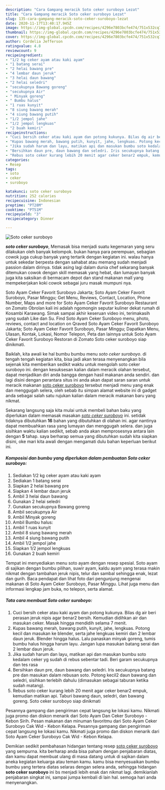 ```yaml
---
description: "Cara Gampang meracik Soto ceker suroboyo Lezat"
title: "Cara Gampang meracik Soto ceker suroboyo Lezat"
slug: 135-cara-gampang-meracik-soto-ceker-suroboyo-lezat
date: 2020-11-17T13:40:17.945Z
image: https://img-global.cpcdn.com/recipes/4296e7803bcfe474/751x532cq70/soto-ceker-suroboyo-foto-resep-utama.jpg
thumbnail: https://img-global.cpcdn.com/recipes/4296e7803bcfe474/751x532cq70/soto-ceker-suroboyo-foto-resep-utama.jpg
cover: https://img-global.cpcdn.com/recipes/4296e7803bcfe474/751x532cq70/soto-ceker-suroboyo-foto-resep-utama.jpg
author: Cordelia Jefferson
ratingvalue: 4.8
reviewcount: 9
recipeingredient:
- "1/2 kg ceker ayam atau kaki ayam"
- "1 batang serai"
- "2 helai bawang pre"
- "4 lembar daun jeruk"
- "3 helai daun bawang"
- "2 helai seledri"
- "secukupnya Bawang goreng"
- "secukupnya Air"
- " Minyak goreng"
- " Bumbu halus"
- "1 ruas kunyit"
- "8 siung bawang merah"
- "4 siung bawang putih"
- "1/2 jempol jahe"
- "1/2 jempol lengkuas"
- "2 buah kemiri"
recipeinstructions:
- "Cuci bersih ceker atau kaki ayam dan potong kukunya. Bilas dg air beri perasan jeruk nipis agar benar2 bersih. Kemudian didihkan air dan masukan ceker. Masak hingga mendidih selama 7 menit."
- "Kupas bawang merah, bawang putih, kunyit, jahe, lengkuas. Potong kecil dan masukan ke blender, serta jahe lengkuas kemiri dan 2 lembar daun jeruk. Blender hingga halus. Lalu panaskan minyak goreng, tumis bumbu halus hingga harum layu. Jangan lupa masukan batang serai dan 2 lembar daun jeruk."
- "Jika sudah harum dan layu, matikan api dan masukan bumbu soto kedalam ceker yg sudah di rebus sebentar tadi. Beri garam secukupnya dan tes rasa"
- "Bersihkan daun pre, daun bawang dan seledri. Iris secukupnya batang pre dan masukan dalam rebusan soto. Potong kecil2 daun bawang dan seledri, sisihkan terlebih dahulu (dimasukan sebagai taburan ketika sudah matang)."
- "Rebus soto ceker kurang lebih 20 menit agar ceker benar2 empuk, kemudian matikan api. Taburi bawang daun, seledri, dan bawang goreng. Soto ceker suroboyo siap dinikmati"
categories:
- Resep
tags:
- soto
- ceker
- suroboyo

katakunci: soto ceker suroboyo 
nutrition: 252 calories
recipecuisine: Indonesian
preptime: "PT28M"
cooktime: "PT51M"
recipeyield: "3"
recipecategory: Dinner

---
```



![Soto ceker suroboyo](https://img-global.cpcdn.com/recipes/4296e7803bcfe474/751x532cq70/soto-ceker-suroboyo-foto-resep-utama.jpg)

<b><i>soto ceker suroboyo</i></b>, Memasak bisa menjadi suatu kegemaran yang seru dilakukan oleh banyak kelompok. bukan hanya para perempuan, sebagian cowok juga cukup banyak yang tertarik dengan kegiatan ini. walau hanya untuk sekedar berpesta dengan sahabat atau memang sudah menjadi passion dalam dirinya. tidak asing lagi dalam dunia chef sekarang banyak ditemukan cowok dengan skill memasak yang hebat, dan lumayan banyak juga kita saksikan di bermacam depot dan stand makanan mall yang mempekerjakan koki cowok sebagai juru masak mumpuni nya.

Soto Ayam Ceker Favorit Suroboyo Jakarta; Soto Ayam Ceker Favorit Suroboyo, Pasar Minggu; Get Menu, Reviews, Contact, Location, Phone Number, Maps and more for Soto Ayam Ceker Favorit Suroboyo Restaurant on Zomato Obrolan kali ini adalah ngomongin seputar kuliner dekat rumah di Kosambi Karawang. Simak sampai akhir keseruan video ini, terimakasih yang sudah Like dan Su. Find Soto Ayam Ceker Suroboyo menu, photo, reviews, contact and location on Qraved Soto Ayam Ceker Favorit Suroboyo Jakarta; Soto Ayam Ceker Favorit Suroboyo, Pasar Minggu; Dapatkan Menu, Ulasan, Kontak, Lokasi, Nomor Telepon, Peta dan lainnya untuk Soto Ayam Ceker Favorit Suroboyo Restoran di Zomato Soto ceker suroboyo siap dinikmati.

Baiklah, kita awali ke hal bumbu bumbu menu <i>soto ceker suroboyo</i>. di tengah tengah kegiatan kita, bisa jadi akan terasa menyenangkan bila sejenak kita memberikan sedikit waktu untuk mengolah soto ceker suroboyo ini. dengan kesuksesan kalian dalam meracik olahan tersebut, dapat menjadikan diri anda bangga dengan hasil makanan anda sendiri. dan lagi disini dengan perantara situs ini anda akan dapat saran saran untuk meracik makanan <u>soto ceker suroboyo</u> tersebut menjadi menu yang enak dan menggugah selera, oleh sebab itu simpan alamat website ini di gadget anda sebagai salah satu rujukan kalian dalam meracik makanan baru yang nikmat.


Sekarang langsung saja kita mulai untuk membeli bahan baku yang diperlukan dalam memasak masakan <u><i>soto ceker suroboyo</i></u> ini. setidak tidaknya dibutuhkan <b>16</b> bahan yang dibutuhkan di olahan ini. agar nantinya dapat membuahkan rasa yang lumayan dan menggugah selera. dan juga sisihkan waktu kalian sedikit, sebab anda akan memprosesnya antara lain dengan <b>5</b> tahap. saya berharap semua yang dibutuhkan sudah kita siapkan disini, oke mari kita awali dengan mengamati dulu bahan keperluan berikut ini.

<!--inarticleads1-->

##### Komposisi dan bumbu yang diperlukan dalam pembuatan Soto ceker suroboyo:

1. Sediakan 1/2 kg ceker ayam atau kaki ayam
1. Sediakan 1 batang serai
1. Siapkan 2 helai bawang pre
1. Siapkan 4 lembar daun jeruk
1. Ambil 3 helai daun bawang
1. Gunakan 2 helai seledri
1. Gunakan secukupnya Bawang goreng
1. Ambil secukupnya Air
1. Ambil  Minyak goreng
1. Ambil  Bumbu halus:
1. Ambil 1 ruas kunyit
1. Ambil 8 siung bawang merah
1. Ambil 4 siung bawang putih
1. Ambil 1/2 jempol jahe
1. Siapkan 1/2 jempol lengkuas
1. Gunakan 2 buah kemiri


Tempat ini menyediakan menu soto ayam dengan resep spesial. Soto ayam di sajikan dengan bumbu pilihan, suwir ayam, kaldu ayam yang terasa makin nikmat dengan tambahan jeruk nipis, telur dan sambal sehingga enak, lezat dan gurih. Baca pendapat dan lihat foto dari pengunjung mengenai makanan di Soto Ayam Ceker Suroboyo, Pasar Minggu. Lihat juga menu dan informasi lengkap jam buka, no telepon, serta alamat. 

<!--inarticleads2-->

##### Tata cara membuat Soto ceker suroboyo:

1. Cuci bersih ceker atau kaki ayam dan potong kukunya. Bilas dg air beri perasan jeruk nipis agar benar2 bersih. Kemudian didihkan air dan masukan ceker. Masak hingga mendidih selama 7 menit.
1. Kupas bawang merah, bawang putih, kunyit, jahe, lengkuas. Potong kecil dan masukan ke blender, serta jahe lengkuas kemiri dan 2 lembar daun jeruk. Blender hingga halus. Lalu panaskan minyak goreng, tumis bumbu halus hingga harum layu. Jangan lupa masukan batang serai dan 2 lembar daun jeruk.
1. Jika sudah harum dan layu, matikan api dan masukan bumbu soto kedalam ceker yg sudah di rebus sebentar tadi. Beri garam secukupnya dan tes rasa
1. Bersihkan daun pre, daun bawang dan seledri. Iris secukupnya batang pre dan masukan dalam rebusan soto. Potong kecil2 daun bawang dan seledri, sisihkan terlebih dahulu (dimasukan sebagai taburan ketika sudah matang).
1. Rebus soto ceker kurang lebih 20 menit agar ceker benar2 empuk, kemudian matikan api. Taburi bawang daun, seledri, dan bawang goreng. Soto ceker suroboyo siap dinikmati


Pesannya gampang dan pengiriman cepat langsung ke lokasi kamu. Nikmati juga promo dan diskon menarik dari Soto Ayam Dan Ceker Suroboyo - Kebon Sirih. Pesan makanan dan minuman favoritmu dari Soto Ayam Ceker Suroboyo Cak Wid - Kebon Kelapa. Pesannya gampang dan pengiriman cepat langsung ke lokasi kamu. Nikmati juga promo dan diskon menarik dari Soto Ayam Ceker Suroboyo Cak Wid - Kebon Kelapa. 

Demikian sedikit pembahasan hidangan tentang resep <u>soto ceker suroboyo</u> yang sempurna. kita berharap anda bisa paham dengan penjabaran diatas, dan kamu dapat membuat ulang di masa datang untuk di sajikan dalam aneka kegiatan keluarga atau teman kamu. kamu bisa menyesuaikan bumbu bumbu yang tertera diatas selaras dengan selera anda, sehingga hidangan <b>soto ceker suroboyo</b> ini bs menjadi lebih enak dan nikmat lagi. demikianlah penjabaran singkat ini, sampai jumpa kembali di lain hal. semoga hari anda menyenangkan.
